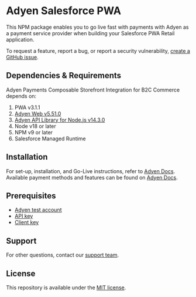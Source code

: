 # Adyen Salesforce PWA

This NPM package enables you to go live fast with payments with Adyen as a payment service provider when building your Salesforce PWA
Retail application.

To request a feature, report a bug, or report a security
vulnerability, [create a GitHub issue](https://github.com/Adyen/adyen-salesforce-headless-commerce-pwa/issues/new/choose).

## Dependencies & Requirements

Adyen Payments Composable Storefront Integration for B2C Commerce depends on:

1. PWA v3.1.1
2. [Adyen Web v5.51.0](https://www.npmjs.com/package/@adyen/adyen-web)
3. [Adyen API Library for Node.js v14.3.0](https://www.npmjs.com/package/@adyen/api-library)
4. Node v18 or later
5. NPM v9 or later
6. Salesforce Managed Runtime

## Installation

For set-up, installation, and Go-Live instructions, refer to [Adyen Docs](https://docs.adyen.com/plugins/salesforce-commerce-cloud/composable-storefront).
Available payment methods and features can be found on [Adyen Docs](https://docs.adyen.com/plugins/salesforce-commerce-cloud).

## Prerequisites

* [Adyen test account](https://www.adyen.com/signup)
* [API key](https://docs.adyen.com/development-resources/how-to-get-the-api-key)
* [Client key](https://docs.adyen.com/development-resources/client-side-authentication#get-your-client-key)

## Support

For other questions, contact our [support team](https://www.adyen.help).

## License

This repository is available under the [MIT license](LICENSE).
